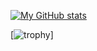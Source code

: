 [![My GitHub stats](https://github-readme-stats.vercel.app/api?username=ProgramminCat&theme=dracula&include_all_commits=true)](https://github.com/anuraghazra/github-readme-stats)

[![trophy](https://github-profile-trophy.vercel.app/?username=ProgramminCat&theme=dracula)]
